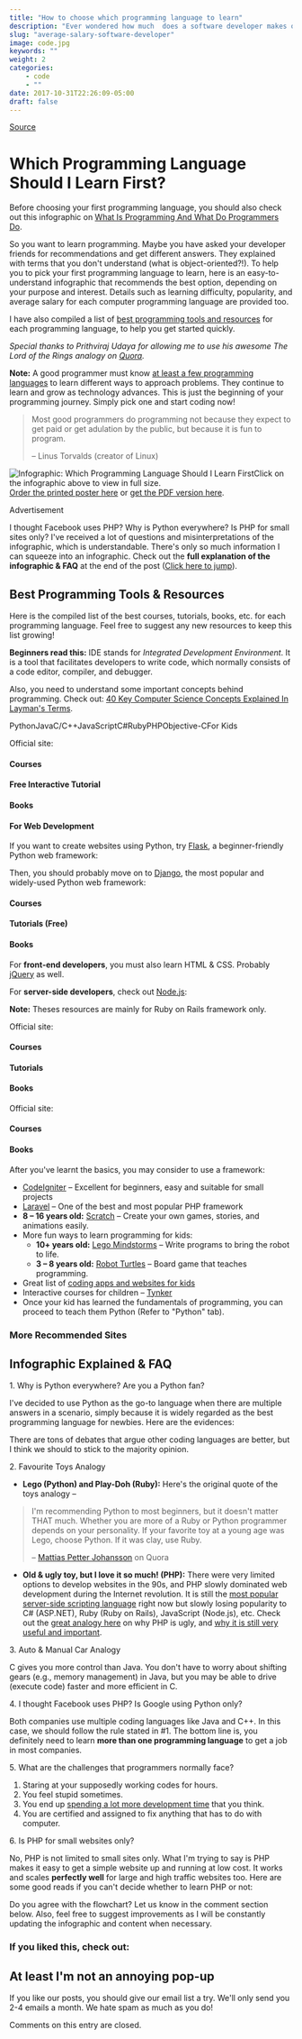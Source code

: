 ```yaml
---
title: "How to choose which programming language to learn"
description: "Ever wondered how much  does a software developer makes on an average, fret no more! Click below to learn more"
slug: "average-salary-software-developer"
image: code.jpg
keywords: ""
weight: 2
categories: 
    - code
    - ""
date: 2017-10-31T22:26:09-05:00
draft: false
---
```



[Source](http://carlcheo.com/startcoding "Permalink to Which Programming Language Should I Learn First?")

# Which Programming Language Should I Learn First?

Before choosing your first programming language, you should also check out this infographic on [What Is Programming And What Do Programmers Do][1].


So you want to learn programming. Maybe you have asked your developer friends for recommendations and get different answers. They explained with terms that you don't understand (what is object-oriented?!). To help you to pick your first programming language to learn, here is an easy-to-understand infographic that recommends the best option, depending on your purpose and interest. Details such as learning difficulty, popularity, and average salary for each computer programming language are provided too. 

I have also compiled a list of [best programming tools and resources][2] for each programming language, to help you get started quickly.

_Special thanks to Prithviraj Udaya for allowing me to use his awesome The Lord of the Rings analogy on [Quora][3]._

**Note:** A good programmer must know [at least a few programming languages][4] to learn different ways to approach problems. They continue to learn and grow as technology advances. This is just the beginning of your programming journey. Simply pick one and start coding now!

> Most good programmers do programming not because they expect to get paid or get adulation by the public, but because it is fun to program.
> 
> – Linus Torvalds (creator of Linux)

![Infographic: Which Programming Language Should I Learn First][5]Click on the infographic above to view in full size.  
[Order the printed poster here][6] or [get the PDF version here][7].

Advertisement

I thought Facebook uses PHP? Why is Python everywhere? Is PHP for small sites only? I've received a lot of questions and misinterpretations of the infographic, which is understandable. There's only so much information I can squeeze into an infographic. Check out the **full explanation of the infographic & FAQ** at the end of the post ([Click here to jump][8]).  

## Best Programming Tools & Resources

Here is the compiled list of the best courses, tutorials, books, etc. for each programming language. Feel free to suggest any new resources to keep this list growing!

**Beginners read this:** IDE stands for _Integrated Development Environment_. It is a tool that facilitates developers to write code, which normally consists of a code editor, compiler, and debugger.

Also, you need to understand some important concepts behind programming. Check out: [40 Key Computer Science Concepts Explained In Layman's Terms][9].

PythonJavaC/C++JavaScriptC#RubyPHPObjective-CFor Kids

Official site: 

#### Courses

#### Free Interactive Tutorial

#### Books

#### For Web Development

If you want to create websites using Python, try [Flask][10], a beginner-friendly Python web framework:

Then, you should probably move on to [Django][11], the most popular and widely-used Python web framework:

#### Courses

#### Tutorials (Free)

#### Books

For **front-end developers**, you must also learn HTML & CSS. Probably [jQuery][12] as well.

For **server-side developers**, check out [Node.js][13]:

**Note:** Theses resources are mainly for Ruby on Rails framework only.

Official site: 

#### Courses

#### Tutorials

#### Books

Official site: 

#### Courses

#### Books

After you've learnt the basics, you may consider to use a framework:

* [CodeIgniter][14] – Excellent for beginners, easy and suitable for small projects
* [Laravel][15] – One of the best and most popular PHP framework
* **8 – 16 years old:** [Scratch][16] – Create your own games, stories, and animations easily.
* More fun ways to learn programming for kids: 
    * **10+ years old:** [Lego Mindstorms][17] – Write programs to bring the robot to life.
    * **3 – 8 years old:** [Robot Turtles][18] – Board game that teaches programming.
* Great list of [coding apps and websites for kids][19]
* Interactive courses for children – [Tynker][20]
* Once your kid has learned the fundamentals of programming, you can proceed to teach them Python (Refer to "Python" tab). 

### More Recommended Sites

## Infographic Explained & FAQ

1\. Why is Python everywhere? Are you a Python fan?

I've decided to use Python as the go-to language when there are multiple answers in a scenario, simply because it is widely regarded as the best programming language for newbies. Here are the evidences:

There are tons of debates that argue other coding languages are better, but I think we should to stick to the majority opinion.

2\. Favourite Toys Analogy

* **Lego (Python) and Play-Doh (Ruby):** Here's the original quote of the toys analogy –  

> I'm recommending Python to most beginners, but it doesn't matter THAT much. Whether you are more of a Ruby or Python programmer depends on your personality. If your favorite toy at a young age was Lego, choose Python. If it was clay, use Ruby.
> 
> – [Mattias Petter Johansson][21] on Quora

* **Old & ugly toy, but I love it so much! (PHP):** There were very limited options to develop websites in the 90s, and PHP slowly dominated web development during the Internet revolution. It is still the [most popular server-side scripting language][22] right now but slowly losing popularity to C# (ASP.NET), Ruby (Ruby on Rails), JavaScript (Node.js), etc. Check out the [great analogy here][23] on why PHP is ugly, and [why it is still very useful and important][24].

3\. Auto & Manual Car Analogy

C gives you more control than Java. You don't have to worry about shifting gears (e.g., memory management) in Java, but you may be able to drive (execute code) faster and more efficient in C.

4\. I thought Facebook uses PHP? Is Google using Python only?

Both companies use multiple coding languages like Java and C++. In this case, we should follow the rule stated in #1. The bottom line is, you definitely need to learn **more than one programming language** to get a job in most companies.

5\. What are the challenges that programmers normally face?

1. Staring at your supposedly working codes for hours.
2. You feel stupid sometimes.
3. You end up [spending a lot more development time][25] that you think.
4. You are certified and assigned to fix anything that has to do with computer.

6\. Is PHP for small websites only?

No, PHP is not limited to small sites only. What I'm trying to say is PHP makes it easy to get a simple website up and running at low cost. It works and scales **perfectly well** for large and high traffic websites too. Here are some good reads if you can't decide whether to learn PHP or not:

Do you agree with the flowchart? Let us know in the comment section below. Also, feel free to suggest improvements as I will be constantly updating the infographic and content when necessary. 

### If you liked this, check out:

## At least I'm not an annoying pop-up

If you like our posts, you should give our email list a try. We'll only send you 2-4 emails a month. We hate spam as much as you do!

Comments on this entry are closed.

[1]: http://carlcheo.com/what-is-programming-what-do-programmers-do "What Is Programming And What Do Programmers Do? [Infographic]"
[2]: http://carlcheo.com#resources
[3]: http://www.quora.com/If-there-was-a-war-of-programming-languages-which-would-you-support-and-why
[4]: http://programmers.stackexchange.com/questions/136133/why-should-i-learn-a-new-programming-language "Why should I learn a new programming language?"
[5]: http://carlcheo.com/wp-content/uploads/2014/12/which-programming-language-should-i-learn-first-infographic.png
[6]: http://www.zazzle.com/which_programming_language_should_i_learn_first_poster-228322784976626065
[7]: http://carlcheo.com/wp-content/uploads/2014/12/which-programming-language-should-i-learn-first-pdf.pdf
[8]: http://carlcheo.com#explained
[9]: http://carlcheo.com/compsci
[10]: http://flask.pocoo.org/
[11]: https://www.djangoproject.com/
[12]: http://jquery.com/
[13]: http://nodejs.org/
[14]: http://www.codeigniter.com/
[15]: http://laravel.com/
[16]: http://scratch.mit.edu/
[17]: http://amzn.to/1wUlaRP
[18]: http://amzn.to/1wUlhwQ
[19]: https://www.commonsensemedia.org/lists/coding-apps-and-websites
[20]: http://www.tynker.com/
[21]: http://www.quora.com/Which-is-easier-to-learn-Python-or-Ruby/answer/Mattias-Petter-Johansson
[22]: http://trends.builtwith.com/framework
[23]: http://eev.ee/blog/2012/04/09/php-a-fractal-of-bad-design/
[24]: http://www.quora.com/Is-PHP-a-badly-designed-programming-language
[25]: http://www.quora.com/Engineering-Management/Why-are-software-development-task-estimations-regularly-off-by-a-factor-of-2-3/answer/Michael-Wolfe

